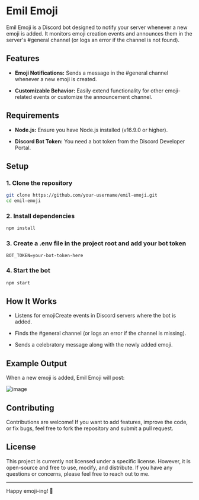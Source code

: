 # Emil Emoji

Emil Emoji is a Discord bot designed to notify your server whenever a new emoji is added. It monitors emoji creation events and announces them in the server's #general channel (or logs an error if the channel is not found).

## Features

- **Emoji Notifications:** Sends a message in the #general channel whenever a new emoji is created.

- **Customizable Behavior:** Easily extend functionality for other emoji-related events or customize the announcement channel.

## Requirements

- **Node.js:** Ensure you have Node.js installed (v16.9.0 or higher).

- **Discord Bot Token:** You need a bot token from the Discord Developer Portal.

## Setup

### 1. Clone the repository
  
```bash
git clone https://github.com/your-username/emil-emoji.git
cd emil-emoji
```

### 2. Install dependencies

```bash
npm install
```

### 3. Create a .env file in the project root and add your bot token

```env
BOT_TOKEN=your-bot-token-here
```

### 4. Start the bot

```bash
npm start
```

## How It Works

- Listens for emojiCreate events in Discord servers where the bot is added.

- Finds the #general channel (or logs an error if the channel is missing).

- Sends a celebratory message along with the newly added emoji.

## Example Output

When a new emoji is added, Emil Emoji will post:

![image](https://github.com/user-attachments/assets/04fd2b1a-8c20-462b-a632-7ad2855a8afd)

## Contributing

Contributions are welcome! If you want to add features, improve the code, or fix bugs, feel free to fork the repository and submit a pull request.

## License

This project is currently not licensed under a specific license. However, it is open-source and free to use, modify, and distribute. If you have any questions or concerns, please feel free to reach out to me.

---

Happy emoji-ing! 🚀
